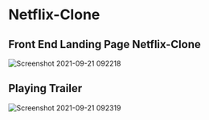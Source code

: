# Netflix-Clone
## Front End Landing Page Netflix-Clone

![Screenshot 2021-09-21 092218](https://user-images.githubusercontent.com/70106309/134109212-a8cb387f-22a9-4086-b667-48d421b57c1b.png)

## Playing Trailer 

![Screenshot 2021-09-21 092319](https://user-images.githubusercontent.com/70106309/134109401-83ae4011-b07b-492d-90cf-f903543a3145.png)


